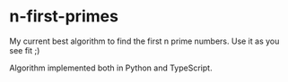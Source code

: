 # n-first-primes
My current best algorithm to find the first n prime numbers. Use it as you see fit ;)

Algorithm implemented both in Python and TypeScript.
